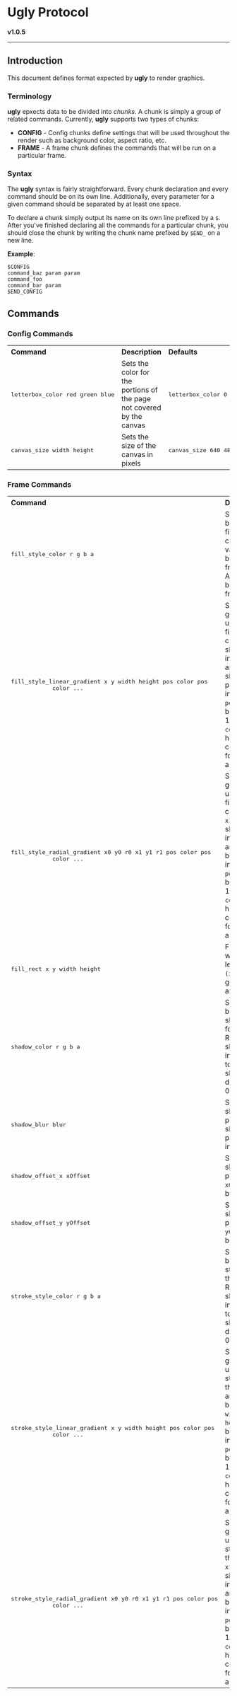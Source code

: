 # Ugly Protocol

**v1.0.5**

---

## Introduction

This document defines format expected by **ugly** to render graphics.

### Terminology

**ugly** epxects data to be divided into *chunks*. A chunk is simply a group of
related commands. Currently, **ugly** supports two types of chunks:
- **CONFIG** - Config chunks define settings that will be used throughout the
render such as background color, aspect ratio, etc.
- **FRAME** - A frame chunk defines the commands that will be run on a
particular frame.

### Syntax

The **ugly** syntax is fairly straightforward. Every chunk declaration and every
command should be on its own line. Additionally, every parameter for a given
command should be separated by at least one space.

To declare a chunk simply output its name on its own line prefixed by a `$`.
After you've finished declaring all the commands for a particular chunk, you
should close the chunk by writing the chunk name prefixed by `$END_` on a
new line.

**Example**:

```
$CONFIG
command_baz param param
command_foo
command_bar param
$END_CONFIG
```

## Commands

### Config Commands

<table>
    <tbody>
        <tr>
            <th align="left">Command</th>
            <th align="left">Description</th>
            <th align="left">Defaults</th>
        </tr>
        <tr>
            <td><pre>letterbox_color red green blue</pre></td>
            <td> Sets the color for the portions of the page not covered by the canvas
            <td><pre>letterbox_color 0 0 0</pre></td>
        </tr>
        <tr>
            <td><pre>canvas_size width height</pre></td>
            <td> Sets the size of the canvas in pixels
            <td><pre>canvas_size 640 480</pre></td>
        </tr>
    </tbody>
</table>

### Frame Commands
<table>
    <tbody>
        <tr>
            <th align="left">Command</th>
            <th align="left">Description</th>
        </tr>
        <tr>
            <td><pre>fill_style_color r g b a</pre></td>
            <td>Sets a color to be used as the fillStyle for the canvas.
            RGB values should be integers from 0 to 255. Alpha should be a
            decimal from 0-1.</td>
        </tr>
        <tr>
            <td><pre>fill_style_linear_gradient x y width height pos color pos
            color ...</pre></td>
            <td>Sets a linear gradient to be used as the fillStyle for the
            canvas. <code>x</code> and <code>y</code> should be integers,
            <code>width</code> and <code>height</code> should be positive integers.
            Each <code>pos</code> should be between 0 and 1, and each
            <code>color</code> should have 4 components for r, g, b, and a respectively.</td>
        </tr>
        <tr>
            <td><pre>fill_style_radial_gradient x0 y0 r0 x1 y1 r1 pos color pos
            color ...</pre></td>
            <td>Sets a radial gradient to be used as the fillStyle for the
            canvas. <code>x0, x1, y0,</code> and <code>y1</code> should be integers,
            <code>r0</code> and <code>r1</code> should be positive integers.
            Each <code>pos</code> should be between 0 and 1, and each
            <code>color</code> should have 4 components for r, g, b, and a respectively.</td>
        </tr>
        <tr>
            <td><pre>fill_rect x y width height</pre></td>
            <td>Fill a rectangle with the top left corner at <code>(x,y)</code>
            with the given <code>width</code> and <code>height</code>.</td>
        </tr>
        <tr>
            <td><pre>shadow_color r g b a</pre></td>
            <td>Sets a color to be used as the shadowColor for the canvas.
            RGB values should be integers from 0 to 255. Alpha should be a
            decimal from 0-1.</td>
        </tr>
        <tr>
            <td><pre>shadow_blur blur</pre></td>
            <td>Sets the shadowBlur property. <code>blur</code> should be a
            positive integer.</td>
        </tr>
        <tr>
            <td><pre>shadow_offset_x xOffset</pre></td>
            <td>Sets the shadowOffsetX property. <code>xOffset</code> should be
            an integer.</td>
        </tr>
        <tr>
            <td><pre>shadow_offset_y yOffset</pre></td>
            <td>Sets the shadowOffsetY property. <code>yOffset</code> should be
            an integer.</td>
        </tr>
        <tr>
            <td><pre>stroke_style_color r g b a</pre></td>
            <td>Sets a color to be used as the strokeStyle for the canvas.
            RGB values should be integers from 0 to 255. Alpha should be a
            decimal from 0-1.</td>
        </tr>
        <tr>
            <td><pre>stroke_style_linear_gradient x y width height pos color pos
            color ...</pre></td>
            <td>Sets a linear gradient to be used as the strokeStyle for the
            canvas. <code>x</code> and <code>y</code> should be integers,
            <code>width</code> and <code>height</code> should be positive integers.
            Each <code>pos</code> should be between 0 and 1, and each
            <code>color</code> should have 4 components for r, g, b, and a respectively.</td>
        </tr>
        <tr>
            <td><pre>stroke_style_radial_gradient x0 y0 r0 x1 y1 r1 pos color pos
            color ...</pre></td>
            <td>Sets a radial gradient to be used as the strokeStyle for the
            canvas. <code>x0, x1, y0,</code> and <code>y1</code> should be integers,
            <code>r0</code> and <code>r1</code> should be positive integers.
            Each <code>pos</code> should be between 0 and 1, and each
            <code>color</code> should have 4 components for r, g, b, and a respectively.</td>
        </tr>
    </tbody>
</table>

